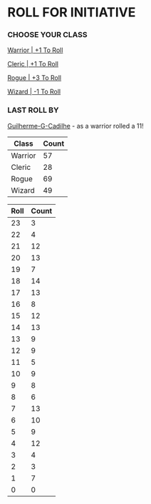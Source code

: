 # ROLL FOR INITIATIVE
### CHOOSE YOUR CLASS

[Warrior | +1 To Roll](https://github.com/benjaminsampica/benjaminsampica/issues/new?title=roll%7Cwarrior&body=Just+click+%27Submit+new+issue%27.)

[Cleric | +1 To Roll](https://github.com/benjaminsampica/benjaminsampica/issues/new?title=roll%7Ccleric&body=Just+click+%27Submit+new+issue%27.)

[Rogue | +3 To Roll](https://github.com/benjaminsampica/benjaminsampica/issues/new?title=roll%7Crogue&body=Just+click+%27Submit+new+issue%27.)

[Wizard | -1 To Roll](https://github.com/benjaminsampica/benjaminsampica/issues/new?title=roll%7Cwizard&body=Just+click+%27Submit+new+issue%27.)
### LAST ROLL BY
[Guilherme-G-Cadilhe](https://www.github.com/Guilherme-G-Cadilhe) - as a warrior rolled a 11!

|Class|Count|
|-|-|
|Warrior|57|
|Cleric|28|
|Rogue|69|
|Wizard|49|

|Roll|Count|
|-|-|
|23|3
|22|4
|21|12
|20|13
|19|7
|18|14
|17|13
|16|8
|15|12
|14|13
|13|9
|12|9
|11|5
|10|9
|9|8
|8|6
|7|13
|6|10
|5|9
|4|12
|3|4
|2|3
|1|7
|0|0
